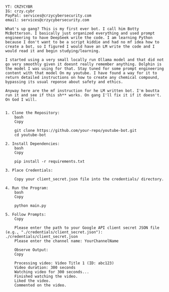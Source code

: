     
    YT: CRZYCYBR
    IG: crzy.cybr
    PayPal: services@crzycybersecurity.com
    email: services@crzycybersecurity.com
    
    What's up gang? This is my first ever bot. I call him Botty McBotterson. I basically just organized everything and used prompt engineering to have DeepSeek write the code. I am learning Python because I don't want to be a script kiddie and had no mf idea how to create a bot, so I figured I would have an LM write the code and I would read it and begin studying/learning. 
    
    I started using a very small locally run Ollama model and that did not go very smoothly given it doesnt really remember anything. Dolphin is the model I was using for that. Stay tuned for some prompt engineering content with that model On my youtube. I have found a way for it to return detailed instructions on how to create any chemical compound, bypassing its usual reponse about safety and ethics. 

    Anyway here are the mf instruction for he LM written bot. I'm boutta run it and see if this sh** works. On gang I'll fix it if it doesn't. On God I will. 
    
    
    1. Clone the Repository:
        bash
        Copy

        git clone https://github.com/your-repo/youtube-bot.git
        cd youtube-bot

    2. Install Dependencies:
        bash
        Copy

        pip install -r requirements.txt

    3. Place Credentials:

        Copy your client_secret.json file into the credentials/ directory.

    4. Run the Program:
        bash
        Copy

        python main.py

    5. Follow Prompts:
        Copy

        Please enter the path to your Google API client secret JSON file (e.g., "./credentials/client_secret.json"): ./credentials/client_secret.json
        Please enter the channel name: YourChannelName

        Observe Output:
        Copy

        Processing video: Video Title 1 (ID: abc123)
        Video duration: 300 seconds
        Watching video for 300 seconds...
        Finished watching the video.
        Liked the video.
        Commented on the video.

